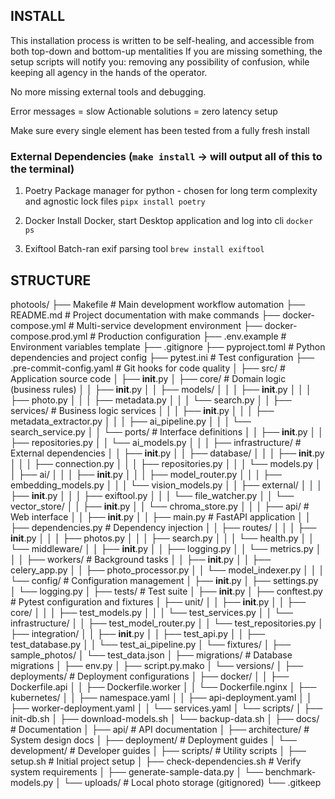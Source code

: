 ## INSTALL

This installation process is written to be self-healing, and accessible from both top-down and bottom-up mentalities
If you are missing something, the setup scripts will notify you: removing any possibility of confusion, while keeping all agency in the hands of the operator.

No more missing external tools and debugging.

Error messages = slow
Actionable solutions = zero latency setup

Make sure every single element has been tested from a fully fresh install

### External Dependencies (`make install` -> will output all of this to the terminal)

1. Poetry
Package manager for python - chosen for long term complexity and agnostic lock files
`pipx install poetry`

2. Docker
Install Docker, start Desktop application and log into cli
`docker ps`

3. Exiftool
Batch-ran exif parsing tool
`brew install exiftool`

## STRUCTURE

photools/
├── Makefile                     # Main development workflow automation
├── README.md                   # Project documentation with make commands
├── docker-compose.yml          # Multi-service development environment
├── docker-compose.prod.yml     # Production configuration
├── .env.example               # Environment variables template
├── .gitignore
├── pyproject.toml             # Python dependencies and project config
├── pytest.ini                # Test configuration
├── .pre-commit-config.yaml    # Git hooks for code quality
│
├── src/                       # Application source code
│   ├── __init__.py
│   ├── core/                  # Domain logic (business rules)
│   │   ├── __init__.py
│   │   ├── models/
│   │   │   ├── __init__.py
│   │   │   ├── photo.py
│   │   │   ├── metadata.py
│   │   │   └── search.py
│   │   ├── services/          # Business logic services
│   │   │   ├── __init__.py
│   │   │   ├── metadata_extractor.py
│   │   │   ├── ai_pipeline.py
│   │   │   └── search_service.py
│   │   └── ports/             # Interface definitions
│   │       ├── __init__.py
│   │       ├── repositories.py
│   │       └── ai_models.py
│   │
│   ├── infrastructure/        # External dependencies
│   │   ├── __init__.py
│   │   ├── database/
│   │   │   ├── __init__.py
│   │   │   ├── connection.py
│   │   │   ├── repositories.py
│   │   │   └── models.py
│   │   ├── ai/
│   │   │   ├── __init__.py
│   │   │   ├── model_router.py
│   │   │   ├── embedding_models.py
│   │   │   └── vision_models.py
│   │   ├── external/
│   │   │   ├── __init__.py
│   │   │   ├── exiftool.py
│   │   │   └── file_watcher.py
│   │   └── vector_store/
│   │       ├── __init__.py
│   │       └── chroma_store.py
│   │
│   ├── api/                   # Web interface
│   │   ├── __init__.py
│   │   ├── main.py           # FastAPI application
│   │   ├── dependencies.py   # Dependency injection
│   │   ├── routes/
│   │   │   ├── __init__.py
│   │   │   ├── photos.py
│   │   │   ├── search.py
│   │   │   └── health.py
│   │   └── middleware/
│   │       ├── __init__.py
│   │       ├── logging.py
│   │       └── metrics.py
│   │
│   ├── workers/               # Background tasks
│   │   ├── __init__.py
│   │   ├── celery_app.py
│   │   ├── photo_processor.py
│   │   └── model_indexer.py
│   │
│   └── config/                # Configuration management
│       ├── __init__.py
│       ├── settings.py
│       └── logging.py
│
├── tests/                     # Test suite
│   ├── __init__.py
│   ├── conftest.py           # Pytest configuration and fixtures
│   ├── unit/
│   │   ├── __init__.py
│   │   ├── core/
│   │   │   ├── test_models.py
│   │   │   └── test_services.py
│   │   └── infrastructure/
│   │       ├── test_model_router.py
│   │       └── test_repositories.py
│   ├── integration/
│   │   ├── __init__.py
│   │   ├── test_api.py
│   │   ├── test_database.py
│   │   └── test_ai_pipeline.py
│   └── fixtures/
│       ├── sample_photos/
│       └── test_data.json
│
├── migrations/                # Database migrations
│   ├── env.py
│   ├── script.py.mako
│   └── versions/
│
├── deployments/              # Deployment configurations
│   ├── docker/
│   │   ├── Dockerfile.api
│   │   ├── Dockerfile.worker
│   │   └── Dockerfile.nginx
│   ├── kubernetes/
│   │   ├── namespace.yaml
│   │   ├── api-deployment.yaml
│   │   ├── worker-deployment.yaml
│   │   └── services.yaml
│   └── scripts/
│       ├── init-db.sh
│       ├── download-models.sh
│       └── backup-data.sh
│
├── docs/                     # Documentation
│   ├── api/                  # API documentation
│   ├── architecture/         # System design docs
│   ├── deployment/           # Deployment guides
│   └── development/          # Developer guides
│
├── scripts/                  # Utility scripts
│   ├── setup.sh             # Initial project setup
│   ├── check-dependencies.sh # Verify system requirements
│   ├── generate-sample-data.py
│   └── benchmark-models.py
│
└── uploads/                  # Local photo storage (gitignored)
    └── .gitkeep
